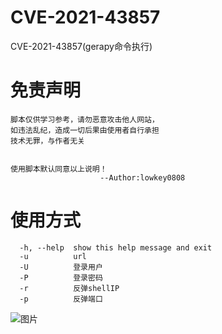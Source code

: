 # CVE-2021-43857
CVE-2021-43857(gerapy命令执行)
# 免责声明
```
脚本仅供学习参考，请勿恶意攻击他人网站，
如违法乱纪，造成一切后果由使用者自行承担
技术无罪，与作者无关


使用脚本默认同意以上说明！
                    --Author:lowkey0808
```


# 使用方式

```
  -h, --help  show this help message and exit
  -u          url
  -U          登录用户
  -P          登录密码
  -r          反弹shellIP
  -p          反弹端口
```
![图片](https://user-images.githubusercontent.com/49674960/165203227-c8c1b3ca-a3c3-44f7-8183-aa00521892d8.png)
